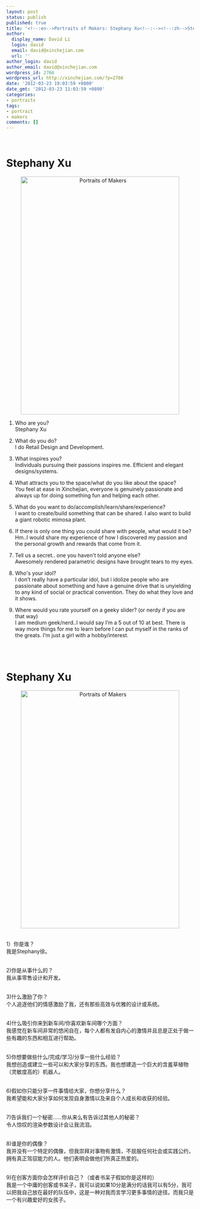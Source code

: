 ```yaml
---
layout: post
status: publish
published: true
title: '<!--:en-->Portraits of Makers: Stephany Xu<!--:--><!--:zh-->Stephany Xu的创客肖像<!--:-->'
author:
  display_name: David Li
  login: david
  email: david@xinchejian.com
  url: ''
author_login: david
author_email: david@xinchejian.com
wordpress_id: 2766
wordpress_url: http://xinchejian.com/?p=2766
date: '2012-03-23 19:03:59 +0800'
date_gmt: '2012-03-23 11:03:59 +0800'
categories:
- portraits
tags:
- portrait
- makers
comments: []
---
```

<p><!--:en--><br />
<h1>Stephany Xu</h1></p>
<p style="text-align: center;"><a title="Portraits of Makers by xinchejian, on Flickr" href="http://www.flickr.com/photos/76398697@N08/6854419454/"><img src="http://farm7.staticflickr.com/6039/6854419454_e82ecbd42f_z.jpg" alt="Portraits of Makers" width="426" height="640" /></a></p></p>
<ol>
<li>Who are you?<br />
Stephany Xu</li></p>
<li>What do you do?<br />
I do Retail Design and Development.</li></p>
<li>What inspires you?<br />
Individuals pursuing their passions inspires me. Efficient and elegant designs/systems.</li></p>
<li>What attracts you to the space/what do you like about the space?<br />
You feel at ease in Xinchejian, everyone is genuinely passionate and always up for doing something fun and helping each other.</li></p>
<li>What do you want to do/accomplish/learn/share/experience?<br />
I want to create/build something that can be shared. I also want to build a giant robotic mimosa plant.</li></p>
<li>If there is only one thing you could share with people, what would it be?<br />
Hm..I would share my experience of how I discovered my passion and the personal growth and rewards that come from it.</li></p>
<li>Tell us a secret.. one you haven't told anyone else?<br />
Awesomely rendered parametric designs have brought tears to my eyes.</li></p>
<li>Who's your idol?<br />
I don&rsquo;t really have a particular idol, but i idolize people who are passionate about something and have a genuine drive that is unyielding to any kind of social or practical convention. They do what they love and it shows.</li></p>
<li>Where would you rate yourself on a geeky slider? (or nerdy if you are that way)<br />
I am medium geek/nerd..I would say I&rsquo;m a 5 out of 10 at best. There is way more things for me to learn before I can put myself in the ranks of the greats. I&rsquo;m just a girl with a hobby/interest.</li><br />
</ol><!--:--><!--:zh--><br />
<h1>Stephany Xu</h1></p>
<p style="text-align: center;"><a title="Portraits of Makers by xinchejian, on Flickr" href="http://www.flickr.com/photos/76398697@N08/6854419454/"><img src="http://farm7.staticflickr.com/6039/6854419454_e82ecbd42f_z.jpg" alt="Portraits of Makers" width="426" height="640" /></a></p><br />
1）你是谁？<br />
我是Stephany徐。</p>
<p style="text-align: center;"></p><br />
2)你是从事什么的？<br />
我从事零售设计和开发。</p>
<p style="text-align: center;"></p><br />
3)什么激励了你？<br />
个人追逐他们的情感激励了我，还有那些高效与优雅的设计或系统。</p>
<p style="text-align: center;"></p><br />
4)什么吸引你来到新车间/你喜欢新车间哪个方面？<br />
我感觉在新车间非常的悠闲自在，每个人都有发自内心的激情并且总是正处于做一些有趣的东西和相互进行帮助。</p>
<p style="text-align: center;"></p><br />
5)你想要做些什么/完成/学习/分享一些什么经验？<br />
我想创造或建立一些可以和大家分享的东西。我也想建造一个巨大的含羞草植物（灵敏度高的）机器人。</p>
<p style="text-align: center;"></p><br />
6)假如你只能分享一件事情给大家，你想分享什么？<br />
我希望能和大家分享如何发现自身激情以及来自个人成长和收获的经验。</p>
<p style="text-align: center;"></p><br />
7)告诉我们一个秘密&hellip;&hellip;你从来么有告诉过其他人的秘密？<br />
令人惊叹的渲染参数设计会让我流泪。</p>
<p style="text-align: center;"></p><br />
8)谁是你的偶像？<br />
我并没有一个特定的偶像，但我崇拜对事物有激情，不屈服任何社会或实践公约，拥有真正驾驭能力的人。他们表明会做他们所真正热爱的。</p>
<p style="text-align: center;"></p><br />
9)在创客方面你会怎样评价自己？（或者书呆子假如你是这样的）<br />
我是一个中庸的创客或书呆子，我可以说如果10分是满分的话我可以有5分，我可以把我自己放在最好的队伍中，这是一种对我而言学习更多事情的途径。而我只是一个有兴趣爱好的女孩子。</p>
<p style="text-align: center;"></p><!--:--></p>
